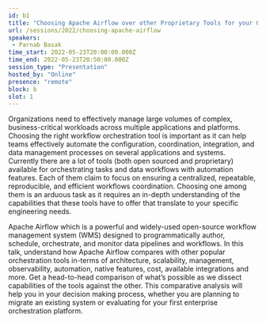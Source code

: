 ```yaml
---
id: b1
title: "Choosing Apache Airflow over other Proprietary Tools for your Orchestration needs"
url: /sessions/2022/choosing-apache-airflow
speakers:
 - Parnab Basak
time_start: 2022-05-23T20:00:00.000Z
time_end: 2022-05-23T20:50:00.000Z
session_type: "Presentation"
hosted_by: "Online"
presence: "remote"
block: b
slot: 1
---
```


Organizations need to effectively manage large volumes of complex, business-critical workloads across multiple applications and platforms. Choosing the right workflow orchestration tool is important as it can help teams effectively automate the configuration, coordination, integration, and data management processes on several applications and systems. Currently there are a lot of tools (both open sourced and proprietary) available for orchestrating tasks and data workflows with automation features. Each of them claim to focus on ensuring a centralized, repeatable, reproducible, and efficient workflows coordination. Choosing one among them is an arduous task as it requires an in-depth understanding of the capabilities that these tools have to offer that translate to your specific engineering needs.
 
  
 
 Apache Airflow which is a powerful and widely-used open-source workflow management system (WMS) designed to programmatically author, schedule, orchestrate, and monitor data pipelines and workflows. In this talk, understand how Apache Airflow compares with other popular orchestration tools in-terms of architecture, scalability, management, observability, automation, native features, cost, available integrations and more. Get a head-to-head comparison of what’s possible as we dissect capabilities of the tools against the other. This comparative analysis will help you in your decision making process, whether you are planning to migrate an existing system or evaluating for your first enterprise orchestration platform.